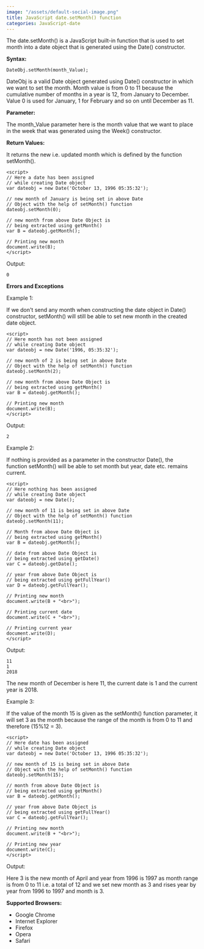 ```yaml
---
image: "/assets/default-social-image.png"
title: JavaScript date.setMonth() function
categories: JavaScript-date
---
```


The date.setMonth() is a JavaScript built-in function that is used to set month into a date object that is generated using the Date() constructor.

**Syntax:**

`DateObj.setMonth(month_Value);`

DateObj is a valid Date object generated using Date() constructor in which we want to set the month. Month value is from 0 to 11 because the cumulative number of months in a year is 12, from January to December. Value 0 is used for January, 1 for February and so on until December as 11.

**Parameter:**

The month_Value parameter here is the month value that we want to place in the week that was generated using the Week() constructor.

**Return Values:**

It returns the new i.e. updated month which is defined by the function setMonth().

```
<script> 
// Here a date has been assigned 
// while creating Date object 
var dateobj = new Date('October 13, 1996 05:35:32'); 
  
// new month of January is being set in above Date 
// Object with the help of setMonth() function 
dateobj.setMonth(0); 
  
// new month from above Date Object is 
// being extracted using getMonth() 
var B = dateobj.getMonth(); 
  
// Printing new month 
document.write(B); 
</script> 
```

Output:

`0`

**Errors and Exceptions**

Example 1:

If we don't send any month when constructing the date object in Date() constructor, setMonth() will still be able to set new month in the created date object.

```
<script> 
// Here month has not been assigned 
// while creating Date object 
var dateobj = new Date('1996, 05:35:32'); 
  
// new month of 2 is being set in above Date 
// Object with the help of setMonth() function 
dateobj.setMonth(2); 
  
// new month from above Date Object is 
// being extracted using getMonth() 
var B = dateobj.getMonth(); 
  
// Printing new month 
document.write(B); 
</script> 
```

Output:

`2`

Example 2:

If nothing is provided as a parameter in the constructor Date(), the function setMonth() will be able to set month but year, date etc. remains current.

```
<script> 
// Here nothing has been assigned 
// while creating Date object 
var dateobj = new Date(); 
  
// new month of 11 is being set in above Date 
// Object with the help of setMonth() function 
dateobj.setMonth(11); 
  
// Month from above Date Object is 
// being extracted using getMonth() 
var B = dateobj.getMonth(); 
  
// date from above Date Object is 
// being extracted using getDate() 
var C = dateobj.getDate(); 
  
// year from above Date Object is 
// being extracted using getFullYear() 
var D = dateobj.getFullYear(); 
  
// Printing new month 
document.write(B + "<br>"); 
  
// Printing current date 
document.write(C + "<br>"); 
  
// Printing current year 
document.write(D); 
</script> 
```

Output:

```
11
1
2018
```

The new month of December is here 11, the current date is 1 and the current year is 2018.

Example 3:

If the value of the month 15 is given as the setMonth() function parameter, it will set 3 as the month because the range of the month is from 0 to 11 and therefore (15%12 = 3).

```
<script> 
// Here date has been assigned 
// while creating Date object 
var dateobj = new Date('October 13, 1996 05:35:32'); 
  
// new month of 15 is being set in above Date 
// Object with the help of setMonth() function 
dateobj.setMonth(15); 
  
// month from above Date Object is 
// being extracted using getMonth() 
var B = dateobj.getMonth(); 
  
// year from above Date Object is 
// being extracted using getFullYear() 
var C = dateobj.getFullYear(); 
  
// Printing new month 
document.write(B + "<br>"); 
  
// Printing new year 
document.write(C); 
</script> 
```

Output:

Here 3 is the new month of April and year from 1996 is 1997 as month range is from 0 to 11 i.e. a total of 12 and we set new month as 3 and rises year by year from 1996 to 1997 and month is 3.

**Supported Browsers:**

* Google Chrome
* Internet Explorer
* Firefox
* Opera
* Safari